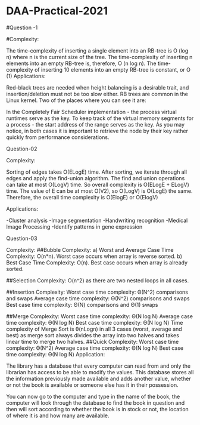 # DAA-Practical-2021



#Question -1



#Complexity:


The time-complexity of inserting a single element into an RB-tree is O (log n) where n is the current size of the tree. The time-complexity of inserting n elements into an empty RB-tree is, therefore, O (n log n). The time-complexity of inserting 10 elements into an empty RB-tree is constant, or O (1)
Applications:


Red-black trees are needed when height balancing is a desirable trait, and insertion/deletion must not be too slow either. RB trees are common in the Linux kernel. Two of the places where you can see it are:

In the Completely Fair Scheduler implementation - the process virtual runtimes serve as the key.
To keep track of the virtual memory segments for a process - the start address of the range serves as the key.
As you may notice, in both cases it is important to retrieve the node by their key rather quickly from performance considerations.


Question-02


Complexity:


Sorting of edges takes O(ELogE) time. After sorting, we iterate through all edges and apply the find-union algorithm. The find and union operations can take at most O(LogV) time. So overall complexity is O(ELogE + ELogV) time. The value of E can be at most O(V2), so O(LogV) is O(LogE) the same. Therefore, the overall time complexity is O(ElogE) or O(ElogV)

Applications:


-Cluster analysis
-Image segmentation
-Handwriting recognition
-Medical Image Processing
-Identify patterns in gene expression


Question-03


Complexity:
##Bubble Complexity: a) Worst and Average Case Time Complexity: O(n*n). Worst case occurs when array is reverse sorted. b) Best Case Time Complexity: O(n). Best case occurs when array is already sorted.

##Selection Complexity: O(n^2) as there are two nested loops in all cases.

##Insertion Complexity: Worst case time complexity: Θ(N^2) comparisons and swaps Average case time complexity: Θ(N^2) comparisons and swaps Best case time complexity: Θ(N) comparisons and Θ(1) swaps

##Merge Complexity: Worst case time complexity: Θ(N log N) Average case time complexity: Θ(N log N) Best case time complexity: Θ(N log N) Time complexity of Merge Sort is θ(nLogn) in all 3 cases (worst, average and best) as merge sort always divides the array into two halves and takes linear time to merge two halves.
##Quick Complexity: Worst case time complexity: Θ(N^2) Average case time complexity: Θ(N log N) Best case time complexity: Θ(N log N) 
Application:


The library has a database that every computer can read from and only the librarian has access to be able to modify the values. This database stores all the information previously made available and adds another value, whether or not the book is available or someone else has it in their possession.

You can now go to the computer and type in the name of the book, the computer will look through the database to find the book in question and then will sort according to whether the book is in stock or not, the location of where it is and how many are available.
